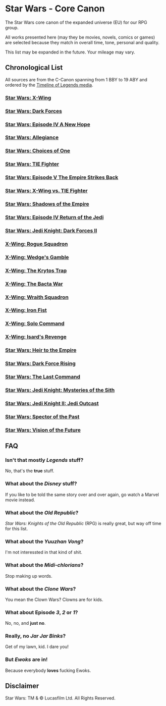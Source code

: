 Star Wars - Core Canon
======================
The Star Wars core canon of the expanded universe (EU) for our RPG group.

All works presented here (may they be movies, novels, comics or games) are 
selected because they match in overall time, tone, personal and quality.

This list may be expanded in the future. Your mileage may vary.

Chronological List
------------------
All sources are from the C-Canon spanning from 1 BBY to 19 ABY and ordered by 
the [Timeline of Legends media][TLM].

### [Star Wars: X-Wing][XWG]
### [Star Wars: Dark Forces][DF1]
### [Star Wars: Episode IV A New Hope][EP4]
### [Star Wars: Allegiance][ALL]
### [Star Wars: Choices of One][COO]
### [Star Wars: TIE Fighter][TFG]
### [Star Wars: Episode V The Empire Strikes Back][EP5]
### [Star Wars: X-Wing vs. TIE Fighter][XVT]
### [Star Wars: Shadows of the Empire][SOE]
### [Star Wars: Episode IV Return of the Jedi][EP6]
### [Star Wars: Jedi Knight: Dark Forces II][DF2]
### [X-Wing: Rogue Squadron][XW1]
### [X-Wing: Wedge's Gamble][XW2]
### [X-Wing: The Krytos Trap][XW3]
### [X-Wing: The Bacta War][XW4]
### [X-Wing: Wraith Squadron][XW5]
### [X-Wing: Iron Fist][XW6]
### [X-Wing: Solo Command][XW7]
### [X-Wing: Isard's Revenge][XW8]
### [Star Wars: Heir to the Empire][TH1]
### [Star Wars: Dark Force Rising][TH2]
### [Star Wars: The Last Command][TH3]
### [Star Wars: Jedi Knight: Mysteries of the Sith][MOS]
### [Star Wars: Jedi Knight II: Jedi Outcast][DF3]
### [Star Wars: Spector of the Past][HT1]
### [Star Wars: Vision of the Future][HT2]

FAQ
---
### Isn't that mostly _Legends_ stuff?
No, that's the **true** stuff.

### What about the _Disney_ stuff?
If you like to be told the same story over and over again, go watch a Marvel 
movie instead.

### What about the _Old Republic_?
_Star Wars: Knights of the Old Republic_ (RPG) is really great, but way off 
time for this list.

### What about the _Yuuzhan Vong_?
I'm not interessted in that kind of shit.

### What about the _Midi-chlorians_?
Stop making up words.

### What about the _Clone Wars_?
You mean the Clown Wars? Clowns are for kids.

### What about Episode _3_, _2_ or _1_?
No, no, and **just no**.

### Really, no _Jar Jar Binks_?
Get of my lawn, kid. I dare you!

### But _Ewoks_ are in!
Because everybody **loves** fucking Ewoks.

Disclaimer
----------
Star Wars: TM & © Lucasfilm Ltd. All Rights Reserved.

[ALL]: http://starwars.wikia.com/wiki/Allegiance_(novel)
[CE1]: http://starwars.wikia.com/wiki/Crimson_Empire
[CE2]: http://starwars.wikia.com/wiki/Crimson_Empire_II:_Council_of_Blood
[COO]: http://starwars.wikia.com/wiki/Choices_of_One
[DF1]: http://starwars.wikia.com/wiki/Star_Wars:_Dark_Forces
[DF2]: http://starwars.wikia.com/wiki/Star_Wars:_Jedi_Knight:_Dark_Forces_II
[DF3]: http://starwars.wikia.com/wiki/Star_Wars:_Jedi_Knight_II:_Jedi_Outcast
[EP4]: http://starwars.wikia.com/wiki/Star_Wars:_Episode_IV_A_New_Hope
[EP5]: http://starwars.wikia.com/wiki/Star_Wars:_Episode_V_The_Empire_Strikes_Back
[EP6]: http://starwars.wikia.com/wiki/Star_Wars:_Episode_VI_Return_of_the_Jedi
[HT1]: http://starwars.wikia.com/wiki/Specter_of_the_Past
[HT2]: http://starwars.wikia.com/wiki/Vision_of_the_Future
[MOS]: http://starwars.wikia.com/wiki/Star_Wars:_Jedi_Knight:_Mysteries_of_the_Sith
[SOE]: http://starwars.wikia.com/wiki/Shadows_of_the_Empire_(novel)
[TFG]: http://starwars.wikia.com/wiki/Star_Wars:_TIE_Fighter
[TH1]: http://starwars.wikia.com/wiki/Heir_to_the_Empire
[TH2]: http://starwars.wikia.com/wiki/Dark_Force_Rising
[TH3]: http://starwars.wikia.com/wiki/The_Last_Command
[TLM]: http://starwars.wikia.com/wiki/Timeline_of_Legends_media
[TR1]: http://starwars.wikia.com/wiki/Star_Wars_Legends_Epic_Collection:_The_Rebellion_Volume_1
[XVT]: http://starwars.wikia.com/wiki/Star_Wars:_X-Wing_vs._TIE_Fighter
[XW1]: http://starwars.wikia.com/wiki/X-Wing:_Rogue_Squadron
[XW2]: http://starwars.wikia.com/wiki/X-Wing:_Wedge%27s_Gamble
[XW3]: http://starwars.wikia.com/wiki/X-Wing:_The_Krytos_Trap
[XW4]: http://starwars.wikia.com/wiki/X-Wing:_The_Bacta_War
[XW5]: http://starwars.wikia.com/wiki/X-Wing:_Wraith_Squadron
[XW6]: http://starwars.wikia.com/wiki/X-Wing:_Iron_Fist
[XW7]: http://starwars.wikia.com/wiki/X-Wing:_Solo_Command
[XW8]: http://starwars.wikia.com/wiki/X-Wing:_Isard%27s_Revenge
[XWG]: http://starwars.wikia.com/wiki/Star_Wars:_X-Wing
